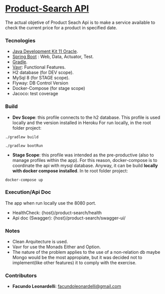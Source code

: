 # [Product-Search API](https://product-price-search.herokuapp.com/product-search/swagger-ui/)

 The actual objetive of Product Seach Api is to make a service available to check the current price for a product in specified date.
 
### Tecnologies

- [Java Development Kit 11 Oracle](https://www.oracle.com/ar/java/technologies/javase-jdk11-downloads.htmlhttps://www.oracle.com/ar/java/technologies/javase-jdk11-downloads.html).
- [Spring Boot](https://spring.io/projects/spring-boot) : Web, Data, Actuator, Test.
- [Gradle](https://gradle.org/).
- [Vavr](https://www.vavr.io/): Functional Features.
- H2 database (for DEV scope).
- MySql 8 (for STAGE scope).
- Flyway: DB Control Version
- Docker-Compose (for stage scope)
- Jacoco: test coverage

### Build

- **Dev Scope**: this profile connects to the h2 database. This profile is used locally and the version installed in Heroku
For run locally, in the root folder project:

```
./gradlew build

./gradlew bootRun
```


- **Stage Scope**: this profile was intended as the pre-productive (also to manage profiles within the app). For this reason, docker-compose is to coordinate the api with mysql database.
Anyway, it can be build **locally with docker compose installed**. In te root folder project:

```
docker-compose up
```

### Execution/Api Doc

The app when run locally use the 8080 port.

- HealthCheck: {host}/product-search/health
- Api doc (Swagger): {host}/product-search/swagger-ui/

### Notes
- Clean Arquitecture is used.
- Vavr for use the Monads Either and Option.
- The nature of the problem applies to the use of a non-relation db maybe Mongo would be the most appropiate, but it was decided not to implement(like other features) it to comply with the exercise.

### Contributors
- **Facundo Leonardelli**: facundoleonardelli@gmail.com 



